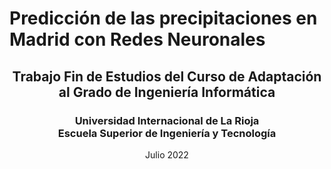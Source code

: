 <h1> Predicción de las precipitaciones en Madrid con Redes Neuronales </h1>
<h2 align="center"> Trabajo Fin de Estudios del Curso de Adaptación al Grado de Ingeniería Informática</h2>


<h3 align="center">  Universidad Internacional de La Rioja <br> Escuela Superior de Ingeniería y Tecnología </h3>
<p align="center"> Julio 2022
